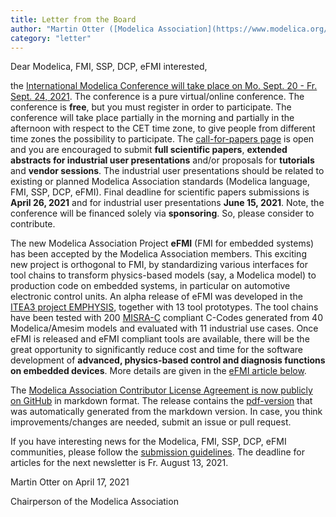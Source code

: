 ```yaml
---
title: Letter from the Board
author: "Martin Otter ([Modelica Association](https://www.modelica.org/))"
category: "letter"
---
```


Dear Modelica, FMI, SSP, DCP, eFMI interested,

the [International Modelica Conference will take place on Mo. Sept. 20 - Fr. Sept. 24, 2021](https://2021.international.conference.modelica.org/). 
The conference is a pure virtual/online conference. The conference is **free**, but you must register in order to participate. 
The conference will take place partially in the morning and partially in the afternoon with respect to the CET time zone, 
to give people from different time zones the possibility to participate. The [call-for-papers page](https://2021.international.conference.modelica.org/call2021.html) 
is open  and you are encouraged to submit **full scientific papers**, **extended abstracts for industrial user presentations** and/or proposals
for **tutorials** and **vendor sessions**. The industrial user
presentations should be related to existing or planned Modelica Association standards (Modelica language, FMI, SSP, DCP, eFMI). 
Final deadline for scientific papers submissions is **April 26, 2021** and for industrial user presentations **June 15, 2021**.
Note, the conference will be financed solely via **sponsoring**. So, please consider to contribute.

The new Modelica Association Project **eFMI** (FMI for embedded systems) has been accepted by the Modelica Association members. 
This exciting new project is orthogonal to FMI, by standardizing various interfaces for tool chains to
transform physics-based models (say, a Modelica model) to production code on embedded systems, in particular
on automotive electronic control units. An alpha release of eFMI was developed in the 
[ITEA3 project EMPHYSIS](https://emphysis.github.io/), together with 13 tool prototypes.
The tool chains have been tested with 200 [MISRA-C](https://www.misra.org.uk/) compliant C-Codes generated from 
40 Modelica/Amesim models and evaluated with 11 industrial use cases. Once eFMI is released and
eFMI compliant tools are available, there will be the great opportunity to 
significantly reduce cost and time for the software development of
**advanced, physics-based control and diagnosis functions on embedded devices**.
More details are given in the [eFMI article below](#map-efmi-kickoff). 

The [Modelica Association Contributor License Agreement is now publicly on GitHub](https://github.com/modelica/ModelicaAssociationCLA)
in markdown format. The release contains the [pdf-version](https://github.com/modelica/ModelicaAssociationCLA/releases/download/1.1.1/ModelicaAssociationCLA_1.1.1.pdf)
that was automatically generated from the markdown version. In case, you think improvements/changes are needed,
submit an issue or pull request.

If you have interesting news for the Modelica, FMI, SSP, DCP, eFMI communities,
please follow the [submission guidelines](https://newsletter.modelica.org/submission-guidelines.html).
The deadline for articles for the next newsletter is Fr. August 13, 2021.

Martin Otter on April 17, 2021

Chairperson of the Modelica Association
